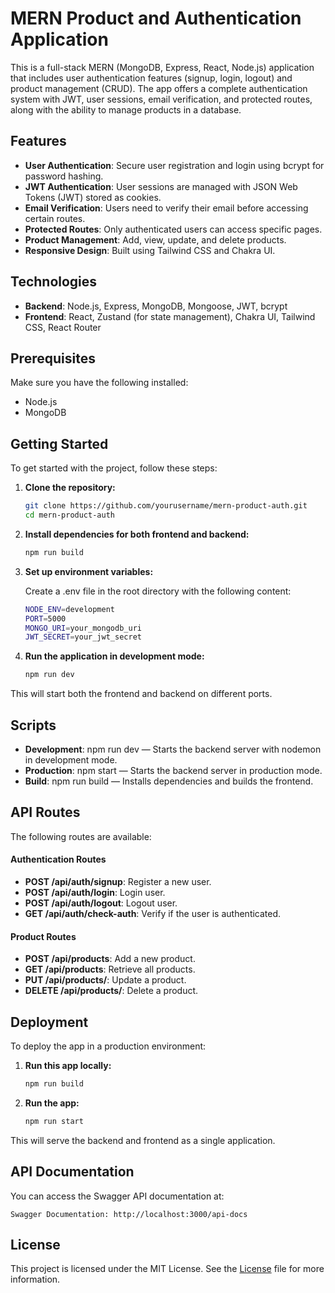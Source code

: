# MERN Product and Authentication Application

This is a full-stack MERN (MongoDB, Express, React, Node.js) application that includes user authentication features (signup, login, logout) and product management (CRUD). The app offers a complete authentication system with JWT, user sessions, email verification, and protected routes, along with the ability to manage products in a database.

## Features

- **User Authentication**: Secure user registration and login using bcrypt for password hashing.
- **JWT Authentication**: User sessions are managed with JSON Web Tokens (JWT) stored as cookies.
- **Email Verification**: Users need to verify their email before accessing certain routes.
- **Protected Routes**: Only authenticated users can access specific pages.
- **Product Management**: Add, view, update, and delete products.
- **Responsive Design**: Built using Tailwind CSS and Chakra UI.

## Technologies

- **Backend**: Node.js, Express, MongoDB, Mongoose, JWT, bcrypt
- **Frontend**: React, Zustand (for state management), Chakra UI, Tailwind CSS, React Router

## Prerequisites

Make sure you have the following installed:

- Node.js
- MongoDB

## Getting Started

To get started with the project, follow these steps:

1. **Clone the repository:**

   ```bash
   git clone https://github.com/yourusername/mern-product-auth.git
   cd mern-product-auth
   ```

2. **Install dependencies for both frontend and backend:**

   ```bash
   npm run build
   ```

3. **Set up environment variables:**

   Create a .env file in the root directory with the following content:

   ```bash
   NODE_ENV=development
   PORT=5000
   MONGO_URI=your_mongodb_uri
   JWT_SECRET=your_jwt_secret
   ```

4. **Run the application in development mode:**

   ```bash
   npm run dev
   ```

This will start both the frontend and backend on different ports.

## Scripts

- **Development**: npm run dev — Starts the backend server with nodemon in development mode.
- **Production**: npm start — Starts the backend server in production mode.
- **Build**: npm run build — Installs dependencies and builds the frontend.

## API Routes

The following routes are available:

#### Authentication Routes

- **POST /api/auth/signup**: Register a new user.
- **POST /api/auth/login**: Login user.
- **POST /api/auth/logout**: Logout user.
- **GET /api/auth/check-auth**: Verify if the user is authenticated.

#### Product Routes

- **POST /api/products**: Add a new product.
- **GET /api/products**: Retrieve all products.
- **PUT /api/products/**: Update a product.
- **DELETE /api/products/**: Delete a product.

## Deployment

To deploy the app in a production environment:

1. **Run this app locally:**

   ```bash
   npm run build
   ```

2. **Run the app:**

   ```bash
   npm run start
   ```

This will serve the backend and frontend as a single application.

## API Documentation

You can access the Swagger API documentation at:

    Swagger Documentation: http://localhost:3000/api-docs

## License

This project is licensed under the MIT License. See the <a href="https://github.com/daianaadepaula/mern-products-auth/blob/main/LICENSE">License</a> file for more information.
